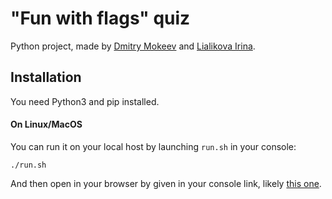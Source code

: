 # "Fun with flags" quiz 

Python project, made by [Dmitry Mokeev](https://github.com/mokeevdmitrii) and [Lialikova Irina](https://github.com/lialikova-ia).

## Installation

You need Python3 and pip installed.

#### On Linux/MacOS

You can run it on your local host by launching `run.sh` in your console:
```
./run.sh
```
And then open in your browser by given in your console link, likely [this one](http://127.0.0.1:5000/).